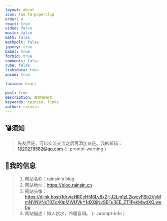 ```yaml
---
layout: about
icon: fas fa-paperclip
order: 4
react: true
video: false
music: false
math: false
mathpolt: false
jquery: true
babel: true
forbid: true
comments: false
cube: false
linksdata: true
anime: true

favicon: heart

post: true
description: 友情链接页
keywords: rainsin, links
author: rainsin
---
```


<style>
  /*  */
@font-face {
    font-family: "Link 隶书";
    src: url("https://rainsin-1305486451.file.myqcloud.com/rainsin-blog/fonts/links/%E8%87%AA%E7%95%99%E5%AE%8B.woff");
}

#core-wrapper,
#tail-wrapper {
    width: 100%;
    padding-right: 0 !important;
    padding-left: 0 !important;
}

#access-tags,
#access-lastmod {
    display: none;
}

#links-box{
    width: 100%;
    margin-bottom: 25px;
}

.links-box{
    display: grid;
    grid-template-columns: 1fr 1fr 1fr;
    gap: 1rem;
}

@media (max-width: 1300px) {
    .links-box{
        grid-template-columns: 1fr 1fr;
    }
    /* #core-wrapper,
    #tail-wrapper {
    width: 100%;
    padding-right: calc(var(--bs-gutter-x) * .5) !important;
} */
}
@media (max-width: 1000px) {
    .links-box{
        grid-template-columns: 1fr;
    }
}

.links-item-box{
    display: flex;
    color: black;
    padding: 12px;
    background-color: var(--box-bg);
    box-shadow: 0 8px 16px -4px #2c2d300c;
    border: var(--box-border) !important;
    border-radius: 12px;
    transition: all .4s ease-in-out;
}

.links-item-box:hover{
    box-shadow: 0px 0px 20px #a6a8af55;
    border-bottom: var(--box-border) !important;
}

.links-item-img-box{
    display: flex;
    width: 88px;
    aspect-ratio: 1;
    align-content: center;
    justify-content: center;
    flex-wrap: wrap;
}
.links-item-img{
    background-size: cover;
    background-position: center;
    width: 64px;
    height: 64px;
    border-radius: 32px;
    border: 1px solid #dadce0;
}
.links-item-info-box{
    display: flex;
    flex-direction: column;
    justify-content: center;
    margin-left: 18px;
    flex: 1;
    /* font-family: "Link 隶书"; */
    font-weight: bold;
}

.links-item-info-name{
    font-size: 1.4rem;
    color: #000;
    line-height: 2.2rem;
}
.links-item-info-url{
    font-size: .8rem;
    color: #767676;
}
.links-item-info-dec{
    font-size: .8rem;
    color: #767676;
}

</style>

<div id="links-box"></div>

## 💣须知

> 先友后链，可以交流交流之后再添加友链。我的邮箱：1820278582@qq.com
{: .prompt-warning }

## 🔗我的信息

> 1. 网站名称：rainsin's blog
> 2. 网站地址：https://blog.rainsin.cn
> 3. 网站头像：https://dlink.host/1drv/aHR0cHM6Ly8xZHJ2Lm1zL2kvcyFBb2VyMmNVNVNsT0ZoX0pMWUVkY1dXQjNvSEFuREE_ZT1FekMwdXQ.webp
> 4. 网站描述：如人饮水，冷暖自知。
{: .prompt-info }


<script type="text/babel" defer>
  function LinksItem({data}) {
    const item = data.map((e,i)=>{
        const imgobj = {
            backgroundImage: `url(${e.img ? e.img : "https://rainsin-1305486451.file.myqcloud.com/rainsin-blog/img/mm/act.gif"})`
        };
        return(
            <a className="links-item-box" href={e.url} target="_blank">
                <div className="links-item-img-box">
                    <div className="links-item-img" style={imgobj}></div>
                </div>
                <div className="links-item-info-box">
                    <span className="links-item-info-name">{e.name}</span>
                    <span className="links-item-info-url">{e.url}</span>
                    {e.dec ? <span className="links-item-info-dec">
                        {e.dec}
                    </span> : null}
                </div>
            </a>
        );
    });
    return (
        <div className="links-box">
            {item}
        </div>
    );
};

const links_item = ReactDOM.createRoot(document.getElementById('links-box'));
links_item.render(<LinksItem data={links_data}/>);
</script>

<script>
  window.load_event = {
  ...window.load_event,
  animes1: ()=>{$(".links-item-box").hover((e)=>{
      console.log(e);
      anime({
        targets: e.currentTarget.firstChild.firstChild,
        keyframes: [
          {rotate: "18deg",},
          {rotate: "-18deg"},
          {rotate: "10deg"},
          {rotate: "-8deg"},
          {rotate: "5deg"},
          {rotate: "-1deg"},
          {rotate: 0},
        ],
        easing: 'easeInOutSine'
      });
    },(e)=>{
  })},
}
</script>